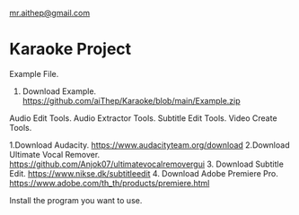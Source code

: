 mr.aithep@gmail.com
# Karaoke Project

Example File.
1. Download Example. https://github.com/aiThep/Karaoke/blob/main/Example.zip

Audio Edit Tools. Audio Extractor Tools. Subtitle Edit Tools. Video Create Tools.

1.Download Audacity. https://www.audacityteam.org/download
2.Download Ultimate Vocal Remover. https://github.com/Anjok07/ultimatevocalremovergui
3. Download Subtitle Edit. https://www.nikse.dk/subtitleedit
4. Download Adobe Premiere Pro. https://www.adobe.com/th_th/products/premiere.html

Install the program you want to use.
